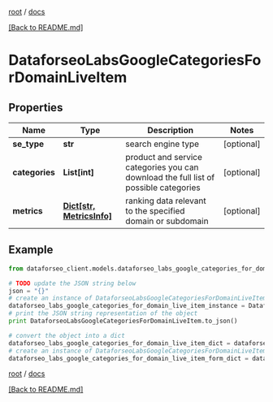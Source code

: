 [root](./../ "root") / [docs](./ "docs")

[[Back to README.md]](./../README.md "[Back to README.md]")

# DataforseoLabsGoogleCategoriesForDomainLiveItem

## Properties

Name | Type | Description | Notes
------------ | ------------- | ------------- | -------------
**se_type** | **str** | search engine type | [optional]
**categories** | **List[int]** | product and service categories you can download the full list of possible categories | [optional]
**metrics** | [**Dict[str, MetricsInfo]**](MetricsInfo.md) | ranking data relevant to the specified domain or subdomain | [optional]

## Example

```python
from dataforseo_client.models.dataforseo_labs_google_categories_for_domain_live_item import DataforseoLabsGoogleCategoriesForDomainLiveItem

# TODO update the JSON string below
json = "{}"
# create an instance of DataforseoLabsGoogleCategoriesForDomainLiveItem from a JSON string
dataforseo_labs_google_categories_for_domain_live_item_instance = DataforseoLabsGoogleCategoriesForDomainLiveItem.from_json(json)
# print the JSON string representation of the object
print DataforseoLabsGoogleCategoriesForDomainLiveItem.to_json()

# convert the object into a dict
dataforseo_labs_google_categories_for_domain_live_item_dict = dataforseo_labs_google_categories_for_domain_live_item_instance.to_dict()
# create an instance of DataforseoLabsGoogleCategoriesForDomainLiveItem from a dict
dataforseo_labs_google_categories_for_domain_live_item_form_dict = dataforseo_labs_google_categories_for_domain_live_item.from_dict(dataforseo_labs_google_categories_for_domain_live_item_dict)
```

  

[root](./../ "root") / [docs](./ "docs")

[[Back to README.md]](./../README.md "[Back to README.md]")